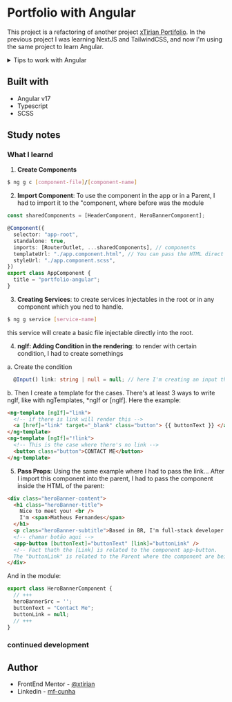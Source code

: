 # Portfolio with Angular

This project is a refactoring of another project [xTirian Portifolio](https://github.com/xtirian/Frontend-Mentor-SnyderCut). In the previous project I was learning NextJS and TailwindCSS, and now I'm using the same project to learn Angular.

<details>
  <summary>Tips to work with Angular</summary>

## Development server

Run `ng serve` for a dev server. Navigate to `http://localhost:4200/`. The application will automatically reload if you change any of the source files.

## Code scaffolding

Run `ng generate component component-name` to generate a new component. You can also use `ng generate directive|pipe|service|class|guard|interface|enum|module`.

## Build

Run `ng build` to build the project. The build artifacts will be stored in the `dist/` directory.

## Running unit tests

Run `ng test` to execute the unit tests via [Karma](https://karma-runner.github.io).

## Running end-to-end tests

Run `ng e2e` to execute the end-to-end tests via a platform of your choice. To use this command, you need to first add a package that implements end-to-end testing capabilities.

## Further help

To get more help on the Angular CLI use `ng help` or go check out the [Angular CLI Overview and Command Reference](https://angular.io/cli) page.

</details>

## Built with

- Angular v17
- Typescript
- SCSS

## Study notes

### What I learnd

1. **Create Components**

```bash
$ ng g c [component-file]/[component-name]
```

2. **Import Component**: To use the component in the app or in a Parent, I had to import it to the "component, where before was the module

```ts
const sharedComponents = [HeaderComponent, HeroBannerComponent];

@Component({
  selector: "app-root",
  standalone: true,
  imports: [RouterOutlet, ...sharedComponents], // components
  templateUrl: "./app.component.html", // You can pass the HTML direct here instead of use another file
  styleUrl: "./app.component.scss",
})
export class AppComponent {
  title = "portfolio-angular";
}
```

3. **Creating Services**: to create services injectables in the root or in any component which you ned to handle.

```bash
$ ng g service [service-name]
```

this service will create a basic file injectable directly into the root.

4. **ngIf: Adding Condition in the rendering**: to render with certain condition, I had to create somethings

a. Create the condition

```ts
  @Input() link: string | null = null; // here I'm creating an input that i'll use to verify after
```

b. Then I create a template for the cases. There's at least 3 ways to write ngIf, like with ngTemplates, \*ngIf or [ngIf]. Here the example:

```html
<ng-template [ngIf]="link">
  <!-- if there is link will render this -->
  <a [href]="link" target="_blank" class="button"> {{ buttonText }} </a>
</ng-template>
<ng-template [ngIf]="!link">
  <!-- This is the case where there's no link -->
  <button class="button">CONTACT ME</button>
</ng-template>
```

5. **Pass Props**: Using the same example where I had to pass the link... After I import this component into the parent, I had to pass the component inside the HTML of the parent:

```html
<div class="heroBanner-content">
  <h1 class="heroBanner-title">
    Nice to meet you! <br />
    I'm <span>Matheus Fernandes</span>
  </h1>
  <p class="heroBanner-subtitle">Based in BR, I'm full-stack developer with a passion for building beautiful and functional websites.</p>
  <!-- chamar botão aqui -->
  <app-button [buttonText]="buttonText" [link]="buttonLink" />
  <!-- Fact thath the [Link] is related to the component app-button.
  The "buttonLink" is related to the Parent where the component are being imported  -->
</div>
```

And in the module:
```ts
export class HeroBannerComponent {
  // +++
  heroBannerSrc = '';
  buttonText = "Contact Me";
  buttonLink = null;
  // +++
}
```

### continued development

## Author

- FrontEnd Mentor - [@xtirian](https://www.frontendmentor.io/profile/xtirian)
- Linkedin - [mf-cunha](https://www.linkedin.com/in/mf-cunha/)
